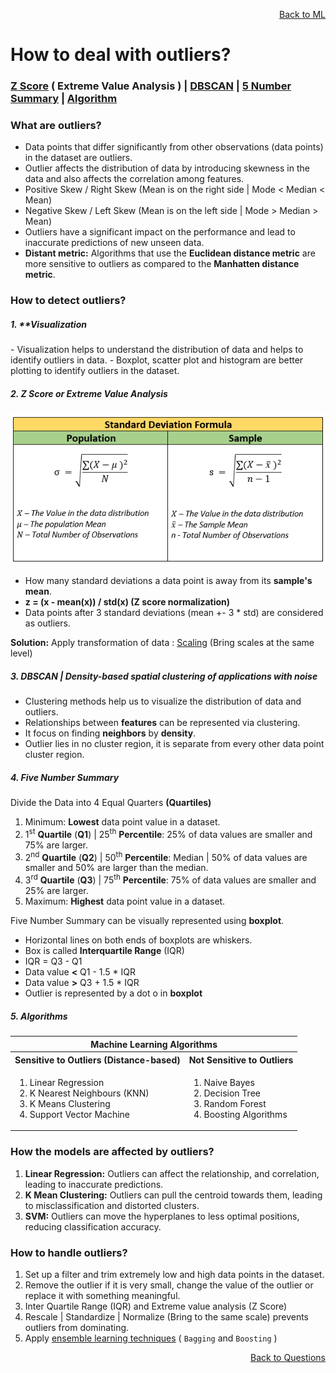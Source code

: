 <p align='right'><a align="right" href="https://github.com/KIRANKUMAR7296/Library/blob/main/Machine%20Learning/Machine%20Learning%20Models.md">Back to ML</a></p>

# **How to deal with outliers?**

<h3><a href="#zscore">Z Score</a> ( Extreme Value Analysis ) | <a href="#dbscan">DBSCAN</a> | <a href="#summary">5 Number Summary</a> | <a href="#algo">Algorithm</a></h3>

### **What are outliers?**
- Data points that differ significantly from other observations (data points) in the dataset are outliers.
- Outlier affects the distribution of data by introducing skewness in the data and also affects the correlation among features.
- Positive Skew / Right Skew (Mean is on the right side | Mode < Median < Mean)
- Negative Skew / Left Skew (Mean is on the left side | Mode > Median > Mean) 
- Outliers have a significant impact on the performance and lead to inaccurate predictions of new unseen data.
- **Distant metric:** Algorithms that use the **Euclidean distance metric** are more sensitive to outliers as compared to the **Manhatten distance metric**.

### **How to detect outliers?**

<h5><b>1. **Visualization</b></h5>
- Visualization helps to understand the distribution of data and helps to identify outliers in data.
- Boxplot, scatter plot and histogram are better plotting to identify outliers in the dataset.

<h5 name="zscore">2. Z Score or Extreme Value Analysis</h5>

![Standard Deviation](Image/Std.png)

- How many standard deviations a data point is away from its **sample's mean**.
- **z = (x - mean(x)) / std(x) (Z score normalization)**
- Data points after 3 standard deviations (mean +- 3 * std) are considered as outliers.

**Solution:** Apply transformation of data : [Scaling](https://github.com/KIRANKUMAR7296/Library/blob/main/Data%20Science/Normalization%20vs%20Standardization.md) (Bring scales at the same level)

<h5 name="dbscan">3. DBSCAN | Density-based spatial clustering of applications with noise</h5>

- Clustering methods help us to visualize the distribution of data and outliers.
- Relationships between **features** can be represented via clustering.
- It focus on finding **neighbors** by **density**.
- Outlier lies in no cluster region, it is separate from every other data point cluster region.

<h5 name="summary">4. Five Number Summary</h5>

Divide the Data into 4 Equal Quarters **(Quartiles)** 
1. Minimum: **Lowest** data point value in a dataset.
2. 1<sup>st</sup> **Quartile** (**Q1**) | 25<sup>th</sup> **Percentile**: 25% of data values are smaller and 75% are larger.
3. 2<sup>nd</sup> **Quartile** (**Q2**) | 50<sup>th</sup> **Percentile**: Median | 50% of data values are smaller and 50% are larger than the median.
4. 3<sup>rd</sup> **Quartile** (**Q3**) | 75<sup>th</sup> **Percentile**: 75% of data values are smaller and 25% are larger.
5. Maximum: **Highest** data point value in a dataset.

Five Number Summary can be visually represented using **boxplot**.
- Horizontal lines on both ends of boxplots are whiskers.
- Box is called **Interquartile Range** (IQR)
- IQR = Q3 - Q1
- Data value **<** Q1 - 1.5 * IQR
- Data value **>** Q3 + 1.5 * IQR
- Outlier is represented by a dot o in **boxplot**  

<h5 name="algo">5. Algorithms</h5>

<table>
  <tr>
    <th colspan="2">Machine Learning Algorithms</th>
  </tr>
  <tr>
    <th>Sensitive to Outliers (Distance-based)</th>
    <th>Not Sensitive to Outliers</th>
  </tr>
   <tr>
    <td>
      <ol type="1">
        <li>Linear Regression</li>
        <li>K Nearest Neighbours (KNN)</li>
        <li>K Means Clustering</li>
        <li>Support Vector Machine</li>
      </ol>
    </td>
    <td>
      <ol type="1">
        <li>Naive Bayes</li>
        <li>Decision Tree</li>
        <li>Random Forest</li>        
        <li>Boosting Algorithms</li>        
      </ol>
    </td>
  </tr>
</table>

### **How the models are affected by outliers?**
1. **Linear Regression:** Outliers can affect the relationship, and correlation, leading to inaccurate predictions.
2. **K Mean Clustering:** Outliers can pull the centroid towards them, leading to misclassification and distorted clusters.
3. **SVM:** Outliers can move the hyperplanes to less optimal positions, reducing classification accuracy.

### **How to handle outliers?**
1. Set up a filter and trim extremely low and high data points in the dataset.
2. Remove the outlier if it is very small, change the value of the outlier or replace it with something meaningful.
3. Inter Quartile Range (IQR) and Extreme value analysis (Z Score)
5. Rescale | Standardize | Normalize (Bring to the same scale) prevents outliers from dominating.
6. Apply [ensemble learning techniques](https://github.com/KIRANKUMAR7296/Library/blob/main/Data%20Science/Supervised%20Learning/Ensemble%20Techniques.md) ( `Bagging` and `Boosting` )

<p align='right'><a align="right" href="https://github.com/KIRANKUMAR7296/Library/blob/main/Interview.md">Back to Questions</a></p>
